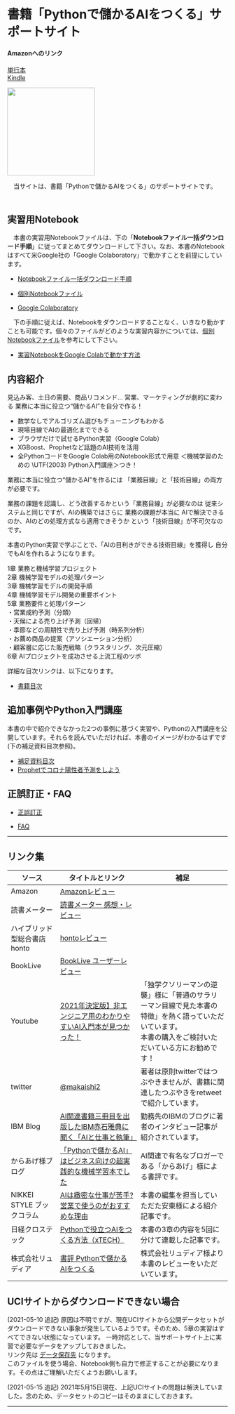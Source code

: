 # 書籍「Pythonで儲かるAIをつくる」サポートサイト

#### Amazonへのリンク
[単行本](https://www.amazon.co.jp/dp/4296106961/)  
[Kindle](https://www.amazon.co.jp/dp/B08F9P726T/)  

<div align="left">
<img src="images/hyoshi.jpg" width="200">
</div>

　当サイトは、書籍「Pythonで儲かるAIをつくる」のサポートサイトです。  
　
## 実習用Notebook
 
　本書の実習用Notebookファイルは、下の「**Notebookファイル一括ダウンロード手順**」に従ってまとめてダウンロードして下さい。なお、本書のNotebookはすべて米Google社の「Google Colaboratory」で動かすことを前提にしています。    

* [Notebookファイル一括ダウンロード手順](refs/download.md)  
 
* [個別Notebookファイル](refs/notebooks.md)

* [Google Colaboratory](https://colab.research.google.com/notebooks/welcome.ipynb?hl=ja)

　下の手順に従えば、Notebookをダウンロードすることなく、いきなり動かすことも可能です。個々のファイルがどのような実習内容かについては、[個別Notebookファイル](refs/notebooks.md)を参考にして下さい。

* [実習NotebookをGoogle Colabで動かす方法](https://qiita.com/makaishi2/items/25529634aac508dcd6b0)


## 内容紹介

見込み客、土日の需要、商品リコメンド… 
営業、マーケティングが劇的に変わる 
業務に本当に役立つ“儲かるAI”を自分で作る！

* 数学なしでアルゴリズム選びもチューニングもわかる 
* 現場目線でAIの最適化までできる 
* ブラウザだけで試せるPython実習（Google Colab） 
* XGBoost、Prophetなど話題のAI技術を活用 
* 全PythonコードをGoogle Colab用のNotebook形式で用意 
＜機械学習のための \UTF{2003} Python入門講座＞つき！ 

業務に本当に役立つ“儲かるAI”を作るには 
「業務目線」と「技術目線」の両方が必要です。 

業務の課題を認識し、どう改善するかという「業務目線」が必要なのは 
従来システムと同じですが、AIの構築ではさらに 
業務の課題が本当に AIで解決できるのか、AIのどの処理方式なら適用できそうか 
という「技術目線」が不可欠なのです。 

本書のPython実習で学ぶことで、「AIの目利きができる技術目線」を獲得し 
自分でもAIを作れるようになります。 

1章 業務と機械学習プロジェクト  
2章 機械学習モデルの処理パターン   
3章 機械学習モデルの開発手順  
4章 機械学習モデル開発の重要ポイント   
5章 業務要件と処理パターン  
・営業成約予測（分類）  
・天候による売り上げ予測（回帰）   
・季節などの周期性で売り上げ予測（時系列分析）   
・お薦め商品の提案（アソシエーション分析）  
・顧客層に応じた販売戦略（クラスタリング、次元圧縮）   
6章 AIプロジェクトを成功させる上流工程のツボ  

詳細な目次リンクは、以下になります。  

* [書籍目次](refs/index.md)

## 追加事例やPython入門講座
本書の中で紹介できなかった2つの事例に基づく実習や、Pythonの入門講座を公開しています。それらを読んでいただければ、本書のイメージがわかるはずです(下の補足資料目次参照)。


* [補足資料目次](docs/補足資料目次.md)  
* [Prophetでコロナ陽性者予測をしよう]()

## 正誤訂正・FAQ

<!---
* [Notebook補足情報](notebook-ref.md)
-->  

* [正誤訂正](refs/errors.md)

* [FAQ](refs/faqs.md)


***
## リンク集

|ソース  |タイトルとリンク  |補足|
|---|---|---|
|Amazon|[Amazonレビュー](https://www.amazon.co.jp/product-reviews/4296106961/)||
|読書メーター|[読書メーター 感想・レビュー](https://bookmeter.com/books/16410328)||
|ハイブリッド型総合書店 honto| [hontoレビュー](https://honto.jp/netstore/pd-review_0630367266.html)||
|BookLive|[BookLive ユーザーレビュー](https://booklive.jp/review/list/title_id/831502/vol_no/001#user_review)||
|Youtube|[2021年決定版】非エンジニア用のわかりやすいAI入門本が見つかった！](https://www.youtube.com/watch?v=WeM6KvHNmqE&t=1s)|「独学クソリーマンの逆襲」様に「普通のサラリーマン目線で見た本書の特徴」を熱く語っていただいています。<br>本書の購入をご検討いただいている方にお勧めです！|
|twitter|[@makaishi2](https://twitter.com/makaishi2)|著者は原則twitterではつぶやきませんが、書籍に関連したつぶやきをretweetで紹介しています。|
|IBM Blog|[AI関連書籍三冊目を出版したIBM赤石雅典に聞く「AIと仕事と執筆」](https://www.ibm.com/blogs/solutions/jp-ja/data_science_and_ai_akaishi-san/)|勤務先のIBMのブログに著者のインタビュー記事が紹介されています。|
|からあげ様ブログ|[「Pythonで儲かるAI」はビジネス向けの超実践的な機械学習本でした](https://karaage.hatenadiary.jp/entry/2020/08/19/073000)|AI関連で有名なブロガーである「からあげ」様による書評です。|
|NIKKEI STYLE ブックコラム|[AIは緻密な仕事が苦手? 営業で使うのがおすすめな理由](https://style.nikkei.com/article/DGXMZO63178800Y0A820C2000000/)|本書の編集を担当していただた安東様による紹介記事です。|
|日経クロステック|[Pythonで役立つAIをつくる方法（xTECH）](https://xtech.nikkei.com/atcl/nxt/column/18/01408/)|本書の3章の内容を5回に分けて連載した記事です。|
|株式会社リュディア|[書評 Pythonで儲かるAIをつくる](https://note.com/lydiacorp/n/n3828ccc54cf7)|株式会社リュディア様より本書のレビューをいただいています。|


## UCIサイトからダウンロードできない場合
(2021-05-10 追記)
原因は不明ですが、現在UCIサイトから公開データセットがダウンロードできない事象が発生しているようです。そのため、5章の実習はすべてできない状態になっています。
一時対応として、当サポートサイト上に実習で必要なデータをアップしておきました。  
リンク先は  [データ保存先](./data)  になります。  
このファイルを使う場合、Notebook側も自力で修正することが必要になります。その点はご理解いただくようお願いします。
 
(2021-05-15 追記)
2021年5月15日現在、上記UCIサイトの問題は解決していました。念のため、データセットのコピーはそのままにしておきます。



<!---
-->  



***
